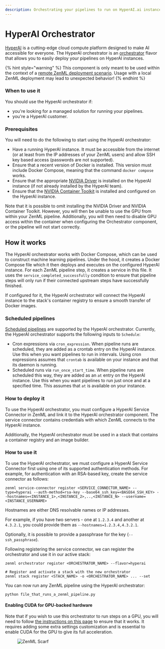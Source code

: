 ```yaml
---
description: Orchestrating your pipelines to run on HyperAI.ai instances.
---
```


# HyperAI Orchestrator

[HyperAI](https://www.hyperai.ai) is a cutting-edge cloud compute platform designed to make AI accessible for everyone. The HyperAI orchestrator is an [orchestrator](./) flavor that allows you to easily deploy your pipelines on HyperAI instances.

{% hint style="warning" %}
This component is only meant to be used within the context of a [remote ZenML deployment scenario](../../getting-started/deploying-zenml/). Usage with a local ZenML deployment may lead to unexpected behavior!
{% endhint %}

### When to use it

You should use the HyperAI orchestrator if:

* you're looking for a managed solution for running your pipelines.
* you're a HyperAI customer.

### Prerequisites

You will need to do the following to start using the HyperAI orchestrator:

* Have a running HyperAI instance. It must be accessible from the internet (or at least from the IP addresses of your ZenML users) and allow SSH key based access (passwords are not supported).
* Ensure that a recent version of Docker is installed. This version must include Docker Compose, meaning that the command `docker compose` works.
* Ensure that the appropriate [NVIDIA Driver](https://www.nvidia.com/en-us/drivers/unix/) is installed on the HyperAI instance (if not already installed by the HyperAI team).
* Ensure that the [NVIDIA Container Toolkit](https://docs.nvidia.com/datacenter/cloud-native/container-toolkit/latest/install-guide.html) is installed and configured on the HyperAI instance.

Note that it is possible to omit installing the NVIDIA Driver and NVIDIA Container Toolkit. However, you will then be unable to use the GPU from within your ZenML pipeline. Additionally, you will then need to disable GPU access within the container when configuring the Orchestrator component, or the pipeline will not start correctly.

## How it works

The HyperAI orchestrator works with Docker Compose, which can be used to construct machine learning pipelines. Under the hood, it creates a Docker Compose file which it then deploys and executes on the configured HyperAI instance. For each ZenML pipeline step, it creates a service in this file. It uses the `service_completed_successfully` condition to ensure that pipeline steps will only run if their connected upstream steps have successfully finished.

If configured for it, the HyperAI orchestrator will connect the HyperAI instance to the stack's container registry to ensure a smooth transfer of Docker images.

### Scheduled pipelines

[Scheduled pipelines](../../how-to/pipeline-development/build-pipelines/schedule-a-pipeline.md) are supported by the HyperAI orchestrator. Currently, the HyperAI orchestrator supports the following inputs to `Schedule`:

* Cron expressions via `cron_expression`. When pipeline runs are scheduled, they are added as a crontab entry on the HyperAI instance. Use this when you want pipelines to run in intervals. Using cron expressions assumes that `crontab` is available on your instance and that its daemon is running.
* Scheduled runs via `run_once_start_time`. When pipeline runs are scheduled this way, they are added as an `at` entry on the HyperAI instance. Use this when you want pipelines to run just once and at a specified time. This assumes that `at` is available on your instance.

### How to deploy it

To use the HyperAI orchestrator, you must configure a HyperAI Service Connector in ZenML and link it to the HyperAI orchestrator component. The service connector contains credentials with which ZenML connects to the HyperAI instance.

Additionally, the HyperAI orchestrator must be used in a stack that contains a container registry and an image builder.

### How to use it

To use the HyperAI orchestrator, we must configure a HyperAI Service Connector first using one of its supported authentication methods. For example, for authentication with an RSA-based key, create the service connector as follows:

```shell
zenml service-connector register <SERVICE_CONNECTOR_NAME> --type=hyperai --auth-method=rsa-key --base64_ssh_key=<BASE64_SSH_KEY> --hostnames=<INSTANCE_1>,<INSTANCE_2>,..,<INSTANCE_N> --username=<INSTANCE_USERNAME>
```

Hostnames are either DNS resolvable names or IP addresses.

For example, if you have two servers - one at `1.2.3.4` and another at `4.3.2.1`, you could provide them as `--hostnames=1.2.3.4,4.3.2.1`.

Optionally, it is possible to provide a passphrase for the key (`--ssh_passphrase`).

Following registering the service connector, we can register the orchestrator and use it in our active stack:

```shell
zenml orchestrator register <ORCHESTRATOR_NAME> --flavor=hyperai

# Register and activate a stack with the new orchestrator
zenml stack register <STACK_NAME> -o <ORCHESTRATOR_NAME> ... --set
```

You can now run any ZenML pipeline using the HyperAI orchestrator:

```shell
python file_that_runs_a_zenml_pipeline.py
```

#### Enabling CUDA for GPU-backed hardware

Note that if you wish to use this orchestrator to run steps on a GPU, you will need to follow [the instructions on this page](../../how-to/pipeline-development/training-with-gpus/) to ensure that it works. It requires adding some extra settings customization and is essential to enable CUDA for the GPU to give its full acceleration.

<figure><img src="https://static.scarf.sh/a.png?x-pxid=f0b4f458-0a54-4fcd-aa95-d5ee424815bc" alt="ZenML Scarf"><figcaption></figcaption></figure>
